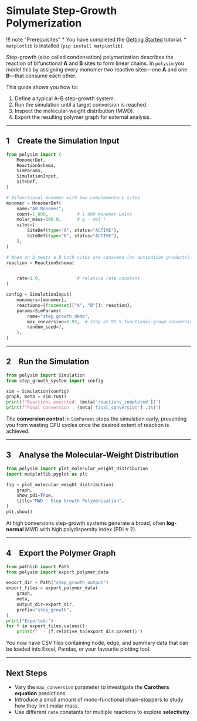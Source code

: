# Simulate Step-Growth Polymerization

!!! note "Prerequisites"
    * You have completed the [Getting Started](../tutorials/getting_started.md) tutorial.
    * `matplotlib` is installed (`pip install matplotlib`).

Step-growth (also called condensation) polymerization describes the reaction of bifunctional **A** and **B** sites to form linear chains.  In `polysim` you model this by assigning every monomer two reactive sites—one **A** and one **B**—that consume each other.

This guide shows you how to:

1.  Define a typical A–B step-growth system.
2.  Run the simulation until a target conversion is reached.
3.  Inspect the molecular-weight distribution (MWD).
4.  Export the resulting polymer graph for external analysis.

---

## 1 Create the Simulation Input

```python title="step_growth_system.py" linenums="1"
from polysim import (
    MonomerDef,
    ReactionSchema,
    SimParams,
    SimulationInput,
    SiteDef,
)

# Bifunctional monomer with two complementary sites
monomer = MonomerDef(
    name="AB-Monomer",
    count=1_000,           # 1 000 monomer units
    molar_mass=200.0,      # g · mol⁻¹
    sites=[
        SiteDef(type="A", status="ACTIVE"),
        SiteDef(type="B", status="ACTIVE"),
    ],
)

# When an A meets a B both sites are consumed (no activation products)
reaction = ReactionSchema(


    rate=1.0,              # relative rate constant
)

config = SimulationInput(
    monomers=[monomer],
    reactions={frozenset(["A", "B"]): reaction},
    params=SimParams(
        name="step_growth_demo",
        max_conversion=0.95,  # stop at 95 % functional-group conversion
        random_seed=7,
    ),
)
```

---

## 2 Run the Simulation

```python title="run_step_growth.py" linenums="1"
from polysim import Simulation
from step_growth_system import config

sim = Simulation(config)
graph, meta = sim.run()
print(f"Reactions executed: {meta['reactions_completed']}")
print(f"Final conversion : {meta['final_conversion']:.1%}")
```

The **conversion control** in `SimParams` stops the simulation early, preventing you from wasting CPU cycles once the desired extent of reaction is achieved.

---

## 3 Analyse the Molecular-Weight Distribution

```python title="analyse_mwd.py" linenums="1"
from polysim import plot_molecular_weight_distribution
import matplotlib.pyplot as plt

fig = plot_molecular_weight_distribution(
    graph,
    show_pdi=True,
    title="MWD – Step-Growth Polymerization",
)
plt.show()
```

At high conversions step-growth systems generate a broad, often **log-normal** MWD with high polydispersity index (PDI ≈ 2).

---

## 4 Export the Polymer Graph

```python title="export_graph.py" linenums="1"
from pathlib import Path
from polysim import export_polymer_data

export_dir = Path("step_growth_output")
export_files = export_polymer_data(
    graph,
    meta,
    output_dir=export_dir,
    prefix="step_growth",
)
print("Exported:")
for f in export_files.values():
    print(f"  - {f.relative_to(export_dir.parent)}")
```

You now have CSV files containing node, edge, and summary data that can be loaded into Excel, Pandas, or your favourite plotting tool.

---

## Next Steps

*   Vary the `max_conversion` parameter to investigate the **Carothers equation** predictions.
*   Introduce a small amount of mono-functional chain-stoppers to study how they limit molar mass.
*   Use different `rate` constants for multiple reactions to explore **selectivity**.

